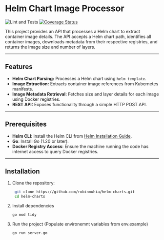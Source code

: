 # Helm Chart Image Processor

![Lint and Tests](https://github.com/robinmuhia/helm-charts/actions/workflows/ci.yml/badge.svg)
[![Coverage Status](https://coveralls.io/repos/github/robinmuhia/helm-charts/badge.svg?branch=main)](https://coveralls.io/github/robinmuhia/helm-charts?branch=main)

This project provides an API that processes a Helm chart to extract container image details. The API accepts a Helm chart path, identifies all container images, downloads metadata from their respective registries, and returns the image size and number of layers.

---

## Features

- **Helm Chart Parsing:** Processes a Helm chart using `helm template`.
- **Image Extraction:** Extracts container image references from Kubernetes manifests.
- **Image Metadata Retrieval:** Fetches size and layer details for each image using Docker registries.
- **REST API:** Exposes functionality through a simple HTTP POST API.

---

## Prerequisites

- **Helm CLI**: Install the Helm CLI from [Helm Installation Guide](https://helm.sh/docs/intro/install/).
- **Go**: Install Go (1.20 or later).
- **Docker Registry Access**: Ensure the machine running the code has internet access to query Docker registries.

---

## Installation

1. Clone the repository:

   ```bash
    git clone https://github.com/robinmuhia/helm-charts.git
    cd helm-charts
   ```

2. Install dependencies

   ```bash
   go mod tidy
   ```

3. Run the project (Populate environemnt variables from env.example)
   ```bash
   go run server.go
   ```
